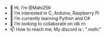 - 👋 Hi, I’m @Mahi256
- 👀 I’m interested in C, Arduino, Raspberry Pi
- 🌱 I’m currently learning Python and C# 
- 💞️ I’m looking to collaborate on idk rn 
- 📫 How to reach me; My discord is : "._mahi_."

<!---
Mahi256/Mahi256 is a ✨ special ✨ repository because its `README.md` (this file) appears on your GitHub profile.
You can click the Preview link to take a look at your changes.
--->
